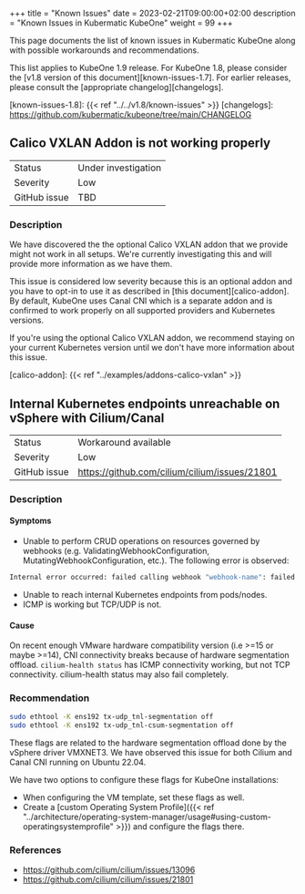 +++
title = "Known Issues"
date = 2023-02-21T09:00:00+02:00
description = "Known Issues in Kubermatic KubeOne"
weight = 99
+++

This page documents the list of known issues in Kubermatic KubeOne along with
possible workarounds and recommendations.

This list applies to KubeOne 1.9 release. For KubeOne 1.8, please consider
the [v1.8 version of this document][known-issues-1.7]. For earlier releases,
please consult the [appropriate changelog][changelogs].

[known-issues-1.8]: {{< ref "../../v1.8/known-issues" >}}
[changelogs]: https://github.com/kubermatic/kubeone/tree/main/CHANGELOG

## Calico VXLAN Addon is not working properly

|              |                                                   |
|--------------|---------------------------------------------------|
| Status       | Under investigation                               |
| Severity     | Low                                               |
| GitHub issue | TBD                                               |

### Description

We have discovered the the optional Calico VXLAN addon that we provide
might not work in all setups. We're currently investigating this and will
provide more information as we have them.

This issue is considered low severity because this is an optional addon
and you have to opt-in to use it as described in [this document][calico-addon].
By default, KubeOne uses Canal CNI which is a separate addon and is confirmed
to work properly on all supported providers and Kubernetes versions.

If you're using the optional Calico VXLAN addon, we recommend staying on your
current Kubernetes version until we don't have more information about this
issue.

[calico-addon]: {{< ref "../examples/addons-calico-vxlan" >}}

## Internal Kubernetes endpoints unreachable on vSphere with Cilium/Canal

|              |                                                   |
|--------------|---------------------------------------------------|
| Status       | Workaround available                              |
| Severity     | Low                                               |
| GitHub issue | https://github.com/cilium/cilium/issues/21801     |

### Description
#### Symptoms

* Unable to perform CRUD operations on resources governed by webhooks (e.g. ValidatingWebhookConfiguration, MutatingWebhookConfiguration, etc.). The following error is observed:

```sh
Internal error occurred: failed calling webhook "webhook-name": failed to call webhook: Post "https://webhook-service-name.namespace.svc:443/webhook-endpoint": context deadline exceeded
```

* Unable to reach internal Kubernetes endpoints from pods/nodes.
* ICMP is working but TCP/UDP is not.

#### Cause

On recent enough VMware hardware compatibility version (i.e >=15 or maybe >=14), CNI connectivity breaks because of hardware segmentation offload. `cilium-health status` has ICMP connectivity working, but not TCP connectivity. cilium-health status may also fail completely.

### Recommendation

```sh
sudo ethtool -K ens192 tx-udp_tnl-segmentation off
sudo ethtool -K ens192 tx-udp_tnl-csum-segmentation off
```

These flags are related to the hardware segmentation offload done by the vSphere driver VMXNET3. We have observed this issue for both Cilium and Canal CNI running on Ubuntu 22.04.

We have two options to configure these flags for KubeOne installations:

* When configuring the VM template, set these flags as well.
* Create a [custom Operating System Profile]({{< ref "../architecture/operating-system-manager/usage#using-custom-operatingsystemprofile" >}}) and configure the flags there.

### References

* <https://github.com/cilium/cilium/issues/13096>
* <https://github.com/cilium/cilium/issues/21801>
